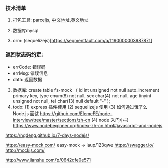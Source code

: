 ### 技术清单
1. 打包工具: parceljs, [中文地址](https://parceljs.docschina.org/),[英文地址](https://parceljs.org/)

2. 数据库mysql

3. orm: (sequelizejs)[https://segmentfault.com/a/1190000003987871]

### 返回状态码约定:
 * errCode: 错误码
 * errMsg: 错误信息
 * data: 返回数据
 
3. 数据库:
  create table fs-mock
	（
		id int unsigned not null auto_increment primary key,
		type enum(8) not null,
		sex char(4) not null,
		age tinyint unsigned not null,
		tel char(13) null default "-"
	);
4. todo:
 (1) express 插件使用
 (2) sequelizejs 使用
 (3) 如何通过饿了么 Node.js 面试
	https://github.com/ElemeFE/node-interview/tree/master/sections/zh-cn
 (4) node 入门小书
 https://www.nodebeginner.org/index-zh-cn.html#javascript-and-nodejs

 https://nqdeng.github.io/7-days-nodejs/


https://easy-mock.com/
easy-mock ->  laup/123qwe
https://swagger.io/
http://mockjs.com/

http://www.jianshu.com/p/0642dfe0e571